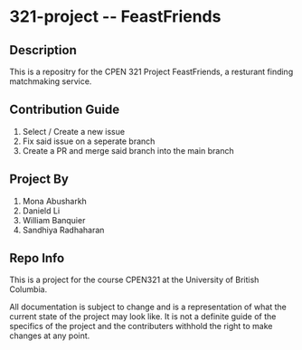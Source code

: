 # 321-project -- FeastFriends

## Description
This is a repositry for the CPEN 321 Project FeastFriends, a resturant finding matchmaking service. 


## Contribution Guide
1. Select / Create a new issue 
2. Fix said issue on a seperate branch
3. Create a PR and merge said branch into the main branch

## Project By

1. Mona Abusharkh
2. Danield Li
3. William Banquier
4. Sandhiya Radhaharan

## Repo Info 

This is a project for the course CPEN321 at the University of British Columbia. 

All documentation is subject to change and is a representation of what the current state of the project may look like. It is not a definite guide of the specifics of the project and the contributers withhold the right to make changes at any point. 


